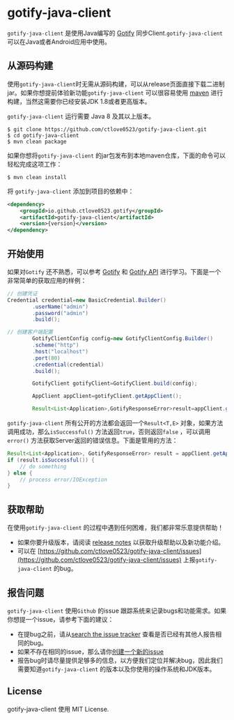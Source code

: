 # gotify-java-client

`gotify-java-client` 是使用Java编写的 [Gotify](https://gotify.net/) 同步Client.`gotify-java-client` 可以在Java或者Android应用中使用。

## 从源码构建

使用`gotify-java-client`时无需从源码构建，可以从release页面直接下载二进制jar。如果你想提前体验新功能`gotify-java-client`
可以很容易使用 [maven](https://maven.apache.org/) 进行构建，当然这需要你已经安装JDK 1.8或者更高版本。

`gotify-java-client` 运行需要 Java 8 及其以上版本。

~~~shell
$ git clone https://github.com/ctlove0523/gotify-java-client.git
$ cd gotify-java-client
$ mvn clean package
~~~

如果你想将`gotify-java-client` 的jar包发布到本地maven仓库，下面的命令可以轻松完成这项工作：

~~~shell
$ mvn clean install
~~~

将 `gotify-java-client` 添加到项目的依赖中：

~~~xml
<dependency>
	<groupId>io.github.ctlove0523.gotify</groupId>
	<artifactId>gotify-java-client</artifactId>
	<version>{version}</version>
</dependency>
~~~

## 开始使用

如果对`Gotify` 还不熟悉，可以参考 [Gotify](https://gotify.net/) 和 [Gotify API](https://gotify.net/api-docs) 进行学习。下面是一个非常简单的获取应用的样例：

```java
// 创建凭证
Credential credential=new BasicCredential.Builder()
		.userName("admin")
		.password("admin")
		.build();

// 创建客户端配置
		GotifyClientConfig config=new GotifyClientConfig.Builder()
		.scheme("http")
		.host("localhost")
		.port(80)
		.credential(credential)
		.build();

		GotifyClient gotifyClient=GotifyClient.build(config);

		AppClient appClient=gotifyClient.getAppClient();

		Result<List<Application>,GotifyResponseError>result=appClient.getApplications();
```

`gotify-java-client` 所有公开的方法都会返回一个`Result<T,E>` 对象，如果方法调用成功，那么`isSuccessful()` 方法返回`true`，否则返回`false` ，可以调用`error()`
方法获取Server返回的错误信息。下面是管用的方法：

~~~java
Result<List<Application>, GotifyResponseError> result = appClient.getApplications();
if (result.isSuccessful()) {
	// do something
} else {
	// process error/IOException
}
~~~

## 获取帮助

在使用`gotify-java-client` 的过程中遇到任何困难，我们都非常乐意提供帮助！

* 如果你要升级版本，请阅读 [release notes](https://github.com/ctlove0523/gotify-java-client/releases) 以获取升级帮助以及新功能介绍。
* 可以在 [https://github.com/ctlove0523/gotify-java-client/issues](https://github.com/ctlove0523/gotify-java-client/issues)
  上报`gotify-java-client` 的bug。

## 报告问题

`gotify-java-client` 使用`Github` 的issue 跟踪系统来记录bugs和功能需求。如果你想提一个issue，请参考下面的建议：

* 在提bug之前，请从[search the issue tracker](https://github.com/ctlove0523/gotify-java-client/search?type=Issues)
  查看是否已经有其他人报告相同的bug。
* 如果不存在相同的issue，那么请你[创建一个新的issue]((https://github.com/ctlove0523/gotify-java-client/issues/new/choose))
* 报告bug时请尽量提供足够多的信息，以方便我们定位并解决bug，因此我们需要知道`gotify-java-client` 的版本以及你使用的操作系统和JDK版本。

## License

gotify-java-client 使用 MIT License.

